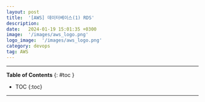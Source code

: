 ```yaml
---
layout: post
title:  '[AWS] 데이터베이스(1) RDS'
description: 
date:   2024-01-19 15:01:35 +0300
image:  '/images/aws_logo.png'
logo_image:  '/images/aws_logo.png'
category: devops
tag: AWS
---
```

---

**Table of Contents**
{: #toc }
*  TOC
{:toc}

---
